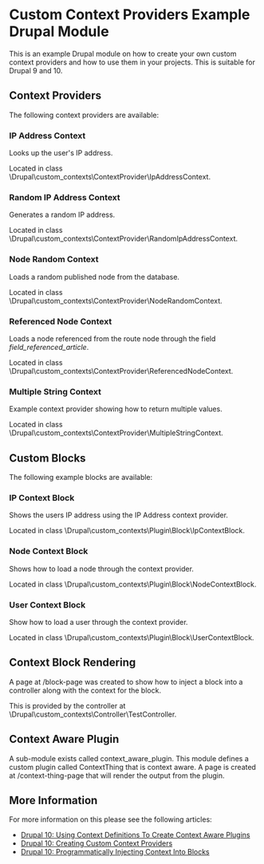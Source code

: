 # Custom Context Providers Example Drupal Module

This is an example Drupal module on how to create your own custom context
providers and how to use them in your projects. This is suitable for
Drupal 9 and 10.

## Context Providers

The following context providers are available:

### IP Address Context

Looks up the user's IP address.

Located in class \Drupal\custom_contexts\ContextProvider\IpAddressContext.

### Random IP Address Context
Generates a random IP address.

Located in class \Drupal\custom_contexts\ContextProvider\RandomIpAddressContext.

### Node Random Context

Loads a random published node from the database.

Located in class \Drupal\custom_contexts\ContextProvider\NodeRandomContext.

### Referenced Node Context

Loads a node referenced from the route node through the field _field_referenced_article_.

Located in class \Drupal\custom_contexts\ContextProvider\ReferencedNodeContext.

### Multiple String Context

Example context provider showing how to return multiple values.

Located in class \Drupal\custom_contexts\ContextProvider\MultipleStringContext.

## Custom Blocks

The following example blocks are available:

### IP Context Block

Shows the users IP address using the IP Address context provider.

Located in class \Drupal\custom_contexts\Plugin\Block\IpContextBlock.

### Node Context Block

Shows how to load a node through the context provider.

Located in class \Drupal\custom_contexts\Plugin\Block\NodeContextBlock.

### User Context Block

Show how to load a user through the context provider.

Located in class \Drupal\custom_contexts\Plugin\Block\UserContextBlock.

## Context Block Rendering

A page at /block-page was created to show how to inject a block into a
controller along with the context for the block.

This is provided by the controller at \Drupal\custom_contexts\Controller\TestController.

## Context Aware Plugin

A sub-module exists called context_aware_plugin. This module defines a
custom plugin called ContextThing that is  context aware. A page is
created at /context-thing-page that will render the output from the plugin.

## More Information

For more information on this please see the following articles:
- [Drupal 10: Using Context Definitions To Create Context Aware Plugins](https://www.hashbangcode.com/article/drupal-10-using-context-definitions-create-context-aware-plugins)
- [Drupal 10: Creating Custom Context Providers](https://www.hashbangcode.com/article/drupal-10-creating-custom-context-providers)
- [Drupal 10: Programmatically Injecting Context Into Blocks](https://www.hashbangcode.com/article/drupal-10-programmatically-injecting-context-blocks)

